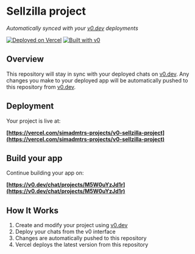 # Sellzilla project

*Automatically synced with your [v0.dev](https://v0.dev) deployments*

[![Deployed on Vercel](https://img.shields.io/badge/Deployed%20on-Vercel-black?style=for-the-badge&logo=vercel)](https://vercel.com/simadmtrs-projects/v0-sellzilla-project)
[![Built with v0](https://img.shields.io/badge/Built%20with-v0.dev-black?style=for-the-badge)](https://v0.dev/chat/projects/M5W0uYzJd1r)

## Overview

This repository will stay in sync with your deployed chats on [v0.dev](https://v0.dev).
Any changes you make to your deployed app will be automatically pushed to this repository from [v0.dev](https://v0.dev).

## Deployment

Your project is live at:

**[https://vercel.com/simadmtrs-projects/v0-sellzilla-project](https://vercel.com/simadmtrs-projects/v0-sellzilla-project)**

## Build your app

Continue building your app on:

**[https://v0.dev/chat/projects/M5W0uYzJd1r](https://v0.dev/chat/projects/M5W0uYzJd1r)**

## How It Works

1. Create and modify your project using [v0.dev](https://v0.dev)
2. Deploy your chats from the v0 interface
3. Changes are automatically pushed to this repository
4. Vercel deploys the latest version from this repository